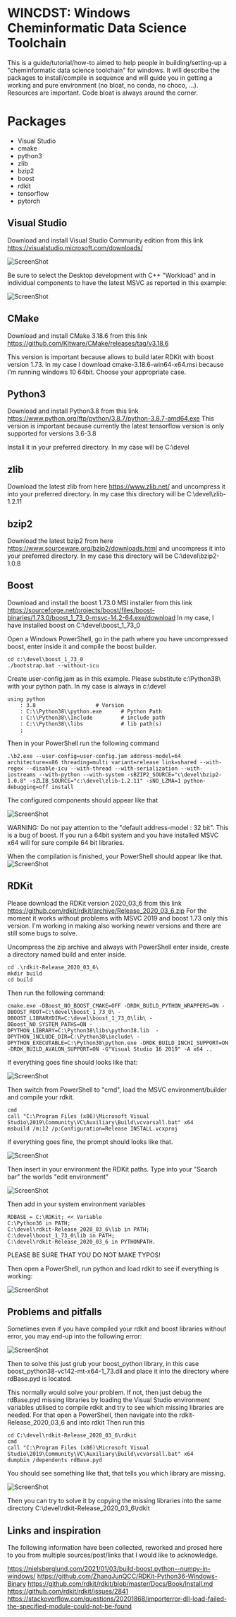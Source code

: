 # WINCDST: Windows Cheminformatic Data Science Toolchain

This is a guide/tutorial/how-to aimed to help people in
building/setting-up a "cheminformatic data science toolchain" for windows.
It will describe the packages to install/compile in sequence and
will guide you in getting a working and pure environment (no bloat, no conda, no choco, ...).
Resources are important. Code bloat is always around the corner.

# Packages
- Visual Studio
- cmake
- python3
- zlib
- bzip2
- boost
- rdkit
- tensorflow
- pytorch

Visual Studio
-------------
Download and install Visual Studio Community edition from this link https://visualstudio.microsoft.com/downloads/

![ScreenShot](https://github.com/gmrandazzo/WINCDST/blob/main/images/vs_community.png)

Be sure to select the Desktop development with C++ "Workload" and in individual components
to have the latest MSVC as reported in this example:

![ScreenShot](https://github.com/gmrandazzo/WINCDST/blob/main/images/vs_packages.png)

CMake
-----

Download and install CMake 3.18.6 from this link https://github.com/Kitware/CMake/releases/tag/v3.18.6

This version is important because allows to build later RDKit with boost version 1.73.
In my case I download cmake-3.18.6-win64-x64.msi because I'm running windows 10 64bit.
Choose your appropriate case.

Python3
-------

Download and install Python3.8 from this link https://www.python.org/ftp/python/3.8.7/python-3.8.7-amd64.exe
This version is important because currently the latest tensorflow version is only supported for versions 3.6-3.8

Install it in your preferred directory. In my case will be C:\devel

zlib
----

Download the latest zlib from here https://www.zlib.net/ and uncompress it into your preferred directory.
In my case this directory will be C:\devel\zlib-1.2.11

bzip2
-----

Download the latest bzip2 from here https://www.sourceware.org/bzip2/downloads.html and uncompress it into your preferred directory.
In my case this directory will be C:\devel\bzip2-1.0.8

Boost
-----

Download and install the boost 1.73.0 MSI installer from this link https://sourceforge.net/projects/boost/files/boost-binaries/1.73.0/boost_1_73_0-msvc-14.2-64.exe/download
In my case, I have installed boost on C:\devel\boost_1_73_0

Open a Windows PowerShell, go in the path where you have uncompressed boost, enter inside it and
compile the boost builder.

```
cd c:\devel\boost_1_73_0
./bootstrap.bat --without-icu
```

Create user-config.jam as in this example.
Please substitute c:\Python38\ with your python path.
In my case is always in c:\devel

```
using python
    : 3.8                   # Version
    : C:\\Python38\\python.exe      # Python Path
    : C:\\Python38\\Include         # include path
    : C:\\Python38\\libs            # lib path(s)
    ;
  ```

Then in your PowerShell run the following command

```
.\b2.exe --user-config=user-config.jam address-model=64 architecture=x86 threading=multi variant=release link=shared --with-regex --disable-icu --with-thread --with-serialization --with-iostreams --with-python --with-system -sBZIP2_SOURCE="c\devel\bzip2-1.0.8" -sZLIB_SOURCE="c:\devel\zlib-1.2.11" -sNO_LZMA=1 python-debugging=off install
```


The configured components should appear like that

![ScreenShot](https://github.com/gmrandazzo/WINCDST/blob/main/images/boost_components.png)

WARNING: Do not pay attention to the "default address-model : 32 bit". This is a bug of boost.
If you run a 64bit system and you have installed MSVC x64 will for sure compile 64 bit libraries.

When the compilation is finished, your PowerShell should appear like that.
![ScreenShot](https://github.com/gmrandazzo/WINCDST/blob/main/images/boost_completed.png)


RDKit
-----

Please download the RDKit version 2020_03_6 from this link https://github.com/rdkit/rdkit/archive/Release_2020_03_6.zip
For the moment it works without problems with MSVC 2019 and boost 1.73 only this version.
I'm working in making also working newer versions and there are still some bugs to solve.

Uncompress the zip archive and always with PowerShell enter inside, create a directory named build and enter inside.
```
cd .\rdkit-Release_2020_03_6\
mkdir build
cd build
```

Then run the following command:

```
cmake.exe -DBoost_NO_BOOST_CMAKE=OFF -DRDK_BUILD_PYTHON_WRAPPERS=ON -DBOOST_ROOT=C:\devel\boost_1_73_0\ -DBOOST_LIBRARYDIR=C:\devel\boost_1_73_0\lib\ -DBoost_NO_SYSTEM_PATHS=ON -DPYTHON_LIBRARY=C:\Python38\libs\python38.lib  -DPYTHON_INCLUDE_DIR=C:\Python38\include\ -DPYTHON_EXECUTABLE=C:\Python38\python.exe -DRDK_BUILD_INCHI_SUPPORT=ON -DRDK_BUILD_AVALON_SUPPORT=ON -G"Visual Studio 16 2019" -A x64 ..
```

If everything goes fine should looks like that:

![ScreenShot](https://github.com/gmrandazzo/WINCDST/blob/main/images/rdkit_config_ok.png)

Then switch from PowerShell to "cmd", load the MSVC environment/builder and compile your rdkit.

```
cmd
call "C:\Program Files (x86)\Microsoft Visual Studio\2019\Community\VC\Auxiliary\Build\vcvarsall.bat" x64
msbuild /m:12 /p:Configuration=Release INSTALL.vcxproj
```

If everything goes fine, the prompt should looks like that.

![ScreenShot](https://github.com/gmrandazzo/WINCDST/blob/main/images/rdkit_compile_ok.png)


Then insert in your environment the RDKit paths.
Type into your "Search bar" the worlds "edit environment"

![ScreenShot](https://github.com/gmrandazzo/WINCDST/blob/main/images/env_var.png)

Then add in your system environment variables
```
RDBASE = C:\RDKit; << Variable
C:\Python36 in PATH;
C:\devel\rdkit-Release_2020_03_6\lib in PATH;
C:\devel\boost_1_73_0\lib in PATH;
C:\devel\rdkit-Release_2020_03_6 in PYTHONPATH.
```

PLEASE BE SURE THAT YOU DO NOT MAKE TYPOS!


Then open a PowerShell, run python and load rdkit to see if everything is working:

![ScreenShot](https://github.com/gmrandazzo/WINCDST/blob/main/images/rdkit_test_ok.png)

Problems and pitfalls
---------------------
Sometimes even if you have compiled  your rdkit and boost libraries without error,
you may end-up into the following error:

![ScreenShot](https://github.com/gmrandazzo/WINCDST/blob/main/images/rdkit_test_ok.png)


Then to solve this just grub your boost_python library, in this case boost_python38-vc142-mt-x64-1_73.dll
and place it into the directory where rdBase.pyd is located.

This normally would solve your problem. If not, then just debug the rdBase.pyd missing libraries by
loading the Visual Studio environment variables utilised to compile rdkit and try to
see which missing libraries are needed. For that open a PowerShell, then navigate into the rdkit-Release_2020_03_6 and into rdkit
Then run this

```
cd C:\devel\rdkit-Release_2020_03_6\rdkit
cmd
call "C:\Program Files (x86)\Microsoft Visual Studio\2019\Community\VC\Auxiliary\Build\vcvarsall.bat" x64
dumpbin /dependents rdBase.pyd
```

You should see something like that, that tells you which library are missing.

![ScreenShot](https://github.com/gmrandazzo/WINCDST/blob/main/images/rdkit_debug_missing_libraries.png)

Then you can try to solve it by copying the missing libraries into the same directory C:\devel\rdkit-Release_2020_03_6\rdkit

Links and inspiration
---------------------

The following information have been collected, reworked and prosed here to you
from multiple sources/post/links that I would like to acknowledge.

https://nielsberglund.com/2021/01/03/build-boost.python--numpy-in-windows/
https://github.com/ZhangJunQCC/RDKit-Python36-Windows-Binary
https://github.com/rdkit/rdkit/blob/master/Docs/Book/Install.md
https://github.com/rdkit/rdkit/issues/2841
https://stackoverflow.com/questions/20201868/importerror-dll-load-failed-the-specified-module-could-not-be-found
